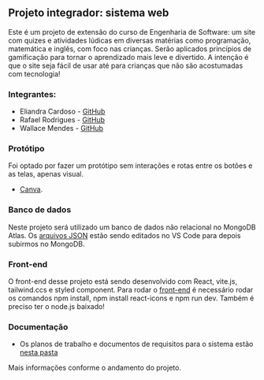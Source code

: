 ## Projeto integrador: sistema web

Este é um projeto de extensão do curso de Engenharia de Software: um site com quizes e atividades lúdicas em diversas matérias 
como programação, matemática e inglês, com foco nas crianças. Serão aplicados princípios de gamificação para tornar o aprendizado 
mais leve e divertido. A intenção é que o site seja fácil de usar até para crianças que não são acostumadas com tecnologia! 


### Integrantes:
- Eliandra Cardoso - [GitHub](https://github.com/ardnaile)
- Rafael Rodrigues - [GitHub](https://github.com/Rafael171022)
- Wallace Mendes - [GitHub](https://github.com/WallaceB2)

### Protótipo
Foi optado por fazer um protótipo sem interações e rotas entre os botões e as telas, apenas visual.
- [Canva](https://www.canva.com/design/DAF923OVfOs/cohiH9bIFnUcODXOKdJjtA/view?utm_content=DAF923OVfOs&utm_campaign=designshare&utm_medium=link&utm_source=editor).

### Banco de dados
Neste projeto será utilizado um banco de dados não relacional no MongoDB Atlas. Os [arquivos JSON](https://github.com/ardnaile/projeto-integrador-web/tree/bce96f19eada0ce375610637f217a82ada22ca76/Arquivos%20JSON) estão sendo editados no VS Code para depois subirmos no MongoDB.

### Front-end
O front-end desse projeto está sendo desenvolvido com React, vite.js, tailwind.ccs e styled component. Para rodar o [front-end](https://github.com/ardnaile/projeto-integrador-web/tree/1aeaaf9239921d9c643a5099c22f29c944ea75dd/Front-end) é necessário rodar os comandos npm install, npm install react-icons e npm run dev. Também é preciso ter o node.js baixado!

### Documentação
- Os planos de trabalho e documentos de requisitos para o sistema estão [nesta pasta](Documentação)

Mais informações conforme o andamento do projeto.
